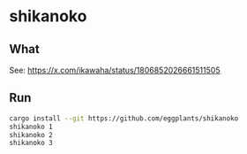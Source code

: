 # shikanoko

## What

See: <https://x.com/ikawaha/status/1806852026661511505>

## Run

```bash
cargo install --git https://github.com/eggplants/shikanoko
shikanoko 1
shikanoko 2
shikanoko 3
```
